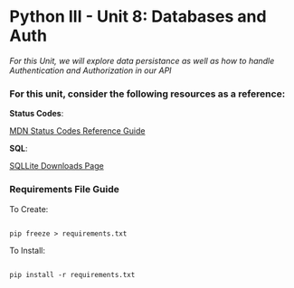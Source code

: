# Python III - Unit 8: Databases and Auth
*For this Unit, we will explore data persistance as well as how to handle Authentication and Authorization in our API*

### For this unit, consider the following resources as a reference:

**Status Codes**:

[MDN Status Codes Reference Guide](https://developer.mozilla.org/en-US/docs/Web/HTTP/Status)

**SQL**:

[SQLLite Downloads Page](https://www.sqlite.org/download.html)


### Requirements File Guide

To Create:
```console

pip freeze > requirements.txt

```

To Install:
```console

pip install -r requirements.txt

```